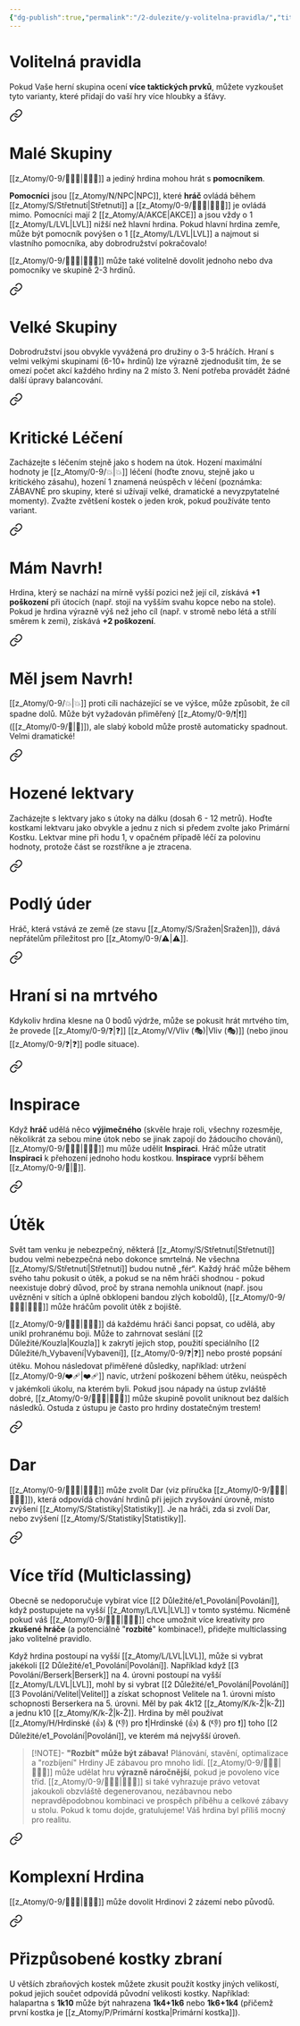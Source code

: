 ```yaml
---
{"dg-publish":true,"permalink":"/2-dulezite/y-volitelna-pravidla/","title":"Volitelná pravidla"}
---
```


# Volitelná pravidla
Pokud Vaše herní skupina ocení **více taktických prvků**, můžete vyzkoušet tyto varianty, které přidají do vaší hry více hloubky a šťávy.


<div class="transclusion internal-embed is-loaded"><a class="markdown-embed-link" href="/z-atomy/m/male-skupiny/" aria-label="Open link"><svg xmlns="http://www.w3.org/2000/svg" width="24" height="24" viewBox="0 0 24 24" fill="none" stroke="currentColor" stroke-width="2" stroke-linecap="round" stroke-linejoin="round" class="svg-icon lucide-link"><path d="M10 13a5 5 0 0 0 7.54.54l3-3a5 5 0 0 0-7.07-7.07l-1.72 1.71"></path><path d="M14 11a5 5 0 0 0-7.54-.54l-3 3a5 5 0 0 0 7.07 7.07l1.71-1.71"></path></svg></a><div class="markdown-embed">




# Malé Skupiny
[[z_Atomy/0-9/🧙🏼‍♂️\|🧙🏼‍♂️]] a jediný hrdina mohou hrát s **pomocníkem**.

**Pomocníci** jsou [[z_Atomy/N/NPC\|NPC]], které **hráč** ovládá během [[z_Atomy/S/Střetnutí\|Střetnutí]] a [[z_Atomy/0-9/🧙🏼‍♂️\|🧙🏼‍♂️]] je ovládá mimo. Pomocníci mají 2 [[z_Atomy/A/AKCE\|AKCE]] a jsou vždy o 1 [[z_Atomy/L/LVL\|LVL]] nižší než hlavní hrdina. Pokud hlavní hrdina zemře, může být pomocník povýšen o 1 [[z_Atomy/L/LVL\|LVL]] a najmout si vlastního pomocníka, aby dobrodružství pokračovalo!

[[z_Atomy/0-9/🧙🏼‍♂️\|🧙🏼‍♂️]] může také volitelně dovolit jednoho nebo dva pomocníky ve skupině 2-3 hrdinů.

</div></div>


<div class="transclusion internal-embed is-loaded"><a class="markdown-embed-link" href="/z-atomy/v/velke-skupiny/" aria-label="Open link"><svg xmlns="http://www.w3.org/2000/svg" width="24" height="24" viewBox="0 0 24 24" fill="none" stroke="currentColor" stroke-width="2" stroke-linecap="round" stroke-linejoin="round" class="svg-icon lucide-link"><path d="M10 13a5 5 0 0 0 7.54.54l3-3a5 5 0 0 0-7.07-7.07l-1.72 1.71"></path><path d="M14 11a5 5 0 0 0-7.54-.54l-3 3a5 5 0 0 0 7.07 7.07l1.71-1.71"></path></svg></a><div class="markdown-embed">




# Velké Skupiny  
Dobrodružství jsou obvykle vyvážená pro družiny o 3-5 hráčích. Hraní s velmi velkými skupinami (6-10+ hrdinů) lze výrazně zjednodušit tím, že se omezí počet akcí každého hrdiny na 2 místo 3. Není potřeba provádět žádné další úpravy balancování.

</div></div>


<div class="transclusion internal-embed is-loaded"><a class="markdown-embed-link" href="/z-atomy/k/kriticke-leceni/" aria-label="Open link"><svg xmlns="http://www.w3.org/2000/svg" width="24" height="24" viewBox="0 0 24 24" fill="none" stroke="currentColor" stroke-width="2" stroke-linecap="round" stroke-linejoin="round" class="svg-icon lucide-link"><path d="M10 13a5 5 0 0 0 7.54.54l3-3a5 5 0 0 0-7.07-7.07l-1.72 1.71"></path><path d="M14 11a5 5 0 0 0-7.54-.54l-3 3a5 5 0 0 0 7.07 7.07l1.71-1.71"></path></svg></a><div class="markdown-embed">




# Kritické Léčení  
Zacházejte s léčením stejně jako s hodem na útok. Hození maximální hodnoty je [[z_Atomy/0-9/💥\|💥]] léčení (hoďte znovu, stejně jako u kritického zásahu), hození 1 znamená neúspěch v léčení (poznámka: ZÁBAVNÉ pro skupiny, které si užívají velké, dramatické a nevyzpytatelné momenty). Zvažte zvětšení kostek o jeden krok, pokud používáte tento variant.

</div></div>


<div class="transclusion internal-embed is-loaded"><a class="markdown-embed-link" href="/z-atomy/m/mam-navrh/" aria-label="Open link"><svg xmlns="http://www.w3.org/2000/svg" width="24" height="24" viewBox="0 0 24 24" fill="none" stroke="currentColor" stroke-width="2" stroke-linecap="round" stroke-linejoin="round" class="svg-icon lucide-link"><path d="M10 13a5 5 0 0 0 7.54.54l3-3a5 5 0 0 0-7.07-7.07l-1.72 1.71"></path><path d="M14 11a5 5 0 0 0-7.54-.54l-3 3a5 5 0 0 0 7.07 7.07l1.71-1.71"></path></svg></a><div class="markdown-embed">




# Mám Navrh!  
Hrdina, který se nachází na mírně vyšší pozici než její cíl, získává **+1 poškození** při útocích (např. stojí na vyšším svahu kopce nebo na stole). Pokud je hrdina výrazně výš než jeho cíl (např. v stromě nebo létá a střílí směrem k zemi), získává **+2 poškození**.

</div></div>


<div class="transclusion internal-embed is-loaded"><a class="markdown-embed-link" href="/z-atomy/m/mel-jsem-navrh/" aria-label="Open link"><svg xmlns="http://www.w3.org/2000/svg" width="24" height="24" viewBox="0 0 24 24" fill="none" stroke="currentColor" stroke-width="2" stroke-linecap="round" stroke-linejoin="round" class="svg-icon lucide-link"><path d="M10 13a5 5 0 0 0 7.54.54l3-3a5 5 0 0 0-7.07-7.07l-1.72 1.71"></path><path d="M14 11a5 5 0 0 0-7.54-.54l-3 3a5 5 0 0 0 7.07 7.07l1.71-1.71"></path></svg></a><div class="markdown-embed">




# Měl jsem Navrh!
[[z_Atomy/0-9/💥\|💥]] proti cíli nacházející se ve výšce, může způsobit, že cíl spadne dolů. Může být vyžadován přiměřený [[z_Atomy/0-9/❗\|❗]] ([[z_Atomy/0-9/💪\|💪]]), ale slabý kobold může prostě automaticky spadnout. Velmi dramatické!

</div></div>


<div class="transclusion internal-embed is-loaded"><a class="markdown-embed-link" href="/z-atomy/h/hozene-lektvary/" aria-label="Open link"><svg xmlns="http://www.w3.org/2000/svg" width="24" height="24" viewBox="0 0 24 24" fill="none" stroke="currentColor" stroke-width="2" stroke-linecap="round" stroke-linejoin="round" class="svg-icon lucide-link"><path d="M10 13a5 5 0 0 0 7.54.54l3-3a5 5 0 0 0-7.07-7.07l-1.72 1.71"></path><path d="M14 11a5 5 0 0 0-7.54-.54l-3 3a5 5 0 0 0 7.07 7.07l1.71-1.71"></path></svg></a><div class="markdown-embed">




# Hozené lektvary  
Zacházejte s lektvary jako s útoky na dálku (dosah 6 - 12 metrů). Hoďte kostkami lektvaru jako obvykle a jednu z nich si předem zvolte jako Primární Kostku. Lektvar mine při hodu 1, v opačném případě léčí za polovinu hodnoty, protože část se rozstříkne a je ztracena.

</div></div>


<div class="transclusion internal-embed is-loaded"><a class="markdown-embed-link" href="/z-atomy/p/podly-uder/" aria-label="Open link"><svg xmlns="http://www.w3.org/2000/svg" width="24" height="24" viewBox="0 0 24 24" fill="none" stroke="currentColor" stroke-width="2" stroke-linecap="round" stroke-linejoin="round" class="svg-icon lucide-link"><path d="M10 13a5 5 0 0 0 7.54.54l3-3a5 5 0 0 0-7.07-7.07l-1.72 1.71"></path><path d="M14 11a5 5 0 0 0-7.54-.54l-3 3a5 5 0 0 0 7.07 7.07l1.71-1.71"></path></svg></a><div class="markdown-embed">




# Podlý úder  
Hráč, která vstává ze země (ze stavu [[z_Atomy/S/Sražen\|Sražen]]), dává nepřátelům příležitost pro [[z_Atomy/0-9/⚠️\|⚠️]].

</div></div>


<div class="transclusion internal-embed is-loaded"><a class="markdown-embed-link" href="/z-atomy/h/hrani-si-na-mrtveho/" aria-label="Open link"><svg xmlns="http://www.w3.org/2000/svg" width="24" height="24" viewBox="0 0 24 24" fill="none" stroke="currentColor" stroke-width="2" stroke-linecap="round" stroke-linejoin="round" class="svg-icon lucide-link"><path d="M10 13a5 5 0 0 0 7.54.54l3-3a5 5 0 0 0-7.07-7.07l-1.72 1.71"></path><path d="M14 11a5 5 0 0 0-7.54-.54l-3 3a5 5 0 0 0 7.07 7.07l1.71-1.71"></path></svg></a><div class="markdown-embed">




# Hraní si na mrtvého  
Kdykoliv hrdina klesne na 0 bodů výdrže, může se pokusit hrát mrtvého tím, že provede [[z_Atomy/0-9/❓\|❓]] [[z_Atomy/V/Vliv (🎭)\|Vliv (🎭)]] (nebo jinou [[z_Atomy/0-9/❓\|❓]] podle situace).

</div></div>


<div class="transclusion internal-embed is-loaded"><a class="markdown-embed-link" href="/z-atomy/i/inspirace/" aria-label="Open link"><svg xmlns="http://www.w3.org/2000/svg" width="24" height="24" viewBox="0 0 24 24" fill="none" stroke="currentColor" stroke-width="2" stroke-linecap="round" stroke-linejoin="round" class="svg-icon lucide-link"><path d="M10 13a5 5 0 0 0 7.54.54l3-3a5 5 0 0 0-7.07-7.07l-1.72 1.71"></path><path d="M14 11a5 5 0 0 0-7.54-.54l-3 3a5 5 0 0 0 7.07 7.07l1.71-1.71"></path></svg></a><div class="markdown-embed">




# Inspirace  
Když **hráč** udělá něco **výjimečného** (skvěle hraje roli, všechny rozesměje, několikrát za sebou mine útok nebo se jinak zapojí do žádoucího chování), [[z_Atomy/0-9/🧙🏼‍♂️\|🧙🏼‍♂️]] mu může udělit **Inspiraci**. Hráč může utratit **Inspiraci** k přehození jednoho hodu kostkou. **Inspirace** vyprší během [[z_Atomy/0-9/🔋\|🔋]].

</div></div>


<div class="transclusion internal-embed is-loaded"><a class="markdown-embed-link" href="/z-atomy/u/utek/" aria-label="Open link"><svg xmlns="http://www.w3.org/2000/svg" width="24" height="24" viewBox="0 0 24 24" fill="none" stroke="currentColor" stroke-width="2" stroke-linecap="round" stroke-linejoin="round" class="svg-icon lucide-link"><path d="M10 13a5 5 0 0 0 7.54.54l3-3a5 5 0 0 0-7.07-7.07l-1.72 1.71"></path><path d="M14 11a5 5 0 0 0-7.54-.54l-3 3a5 5 0 0 0 7.07 7.07l1.71-1.71"></path></svg></a><div class="markdown-embed">




# Útěk  
Svět tam venku je nebezpečný, některá [[z_Atomy/S/Střetnutí\|Střetnutí]] budou velmi nebezpečná nebo dokonce smrtelná. Ne všechna [[z_Atomy/S/Střetnutí\|Střetnutí]] budou nutně „fér“. Každý hráč může během svého tahu pokusit o útěk, a pokud se na něm hráči shodnou - pokud neexistuje dobrý důvod, proč by strana nemohla uniknout (např. jsou uvězněni v sítích a úplně obklopeni bandou zlých koboldů), [[z_Atomy/0-9/🧙🏼‍♂️\|🧙🏼‍♂️]] může hráčům povolit útěk z bojiště.

[[z_Atomy/0-9/🧙🏼‍♂️\|🧙🏼‍♂️]] dá každému hráči šanci popsat, co udělá, aby unikl prohranému boji. Může to zahrnovat seslání [[2 Důležité/Kouzla\|Kouzla]] k zakrytí jejich stop, použití speciálního [[2 Důležité/h_Vybavení\|Vybavení]], [[z_Atomy/0-9/❓\|❓]] nebo prosté popsání útěku. Mohou následovat přiměřené důsledky, například: utržení [[z_Atomy/0-9/❤️‍🩹\|❤️‍🩹]] navíc, utržení poškození během útěku, neúspěch v jakémkoli úkolu, na kterém byli. Pokud jsou nápady na ústup zvláště dobré, [[z_Atomy/0-9/🧙🏼‍♂️\|🧙🏼‍♂️]] může skupině povolit uniknout bez dalších následků. Ostuda z ústupu je často pro hrdiny dostatečným trestem!

</div></div>


<div class="transclusion internal-embed is-loaded"><a class="markdown-embed-link" href="/z-atomy/d/dar/" aria-label="Open link"><svg xmlns="http://www.w3.org/2000/svg" width="24" height="24" viewBox="0 0 24 24" fill="none" stroke="currentColor" stroke-width="2" stroke-linecap="round" stroke-linejoin="round" class="svg-icon lucide-link"><path d="M10 13a5 5 0 0 0 7.54.54l3-3a5 5 0 0 0-7.07-7.07l-1.72 1.71"></path><path d="M14 11a5 5 0 0 0-7.54-.54l-3 3a5 5 0 0 0 7.07 7.07l1.71-1.71"></path></svg></a><div class="markdown-embed">




# Dar
[[z_Atomy/0-9/🧙🏼‍♂️\|🧙🏼‍♂️]] může zvolit Dar (viz příručka [[z_Atomy/0-9/🧙🏼‍♂️\|🧙🏼‍♂️]]), která odpovídá chování hrdinů při jejich zvyšování úrovně, místo zvýšení [[z_Atomy/S/Statistiky\|Statistiky]]. Je na hráči, zda si zvolí Dar, nebo zvýšení [[z_Atomy/S/Statistiky\|Statistiky]].

</div></div>


<div class="transclusion internal-embed is-loaded"><a class="markdown-embed-link" href="/z-atomy/v/vice-trid-multiclassing/" aria-label="Open link"><svg xmlns="http://www.w3.org/2000/svg" width="24" height="24" viewBox="0 0 24 24" fill="none" stroke="currentColor" stroke-width="2" stroke-linecap="round" stroke-linejoin="round" class="svg-icon lucide-link"><path d="M10 13a5 5 0 0 0 7.54.54l3-3a5 5 0 0 0-7.07-7.07l-1.72 1.71"></path><path d="M14 11a5 5 0 0 0-7.54-.54l-3 3a5 5 0 0 0 7.07 7.07l1.71-1.71"></path></svg></a><div class="markdown-embed">




# Více tříd (Multiclassing)
Obecně se nedoporučuje vybírat více [[2 Důležité/e1_Povolání\|Povolání]], když postupujete na vyšší [[z_Atomy/L/LVL\|LVL]] v tomto systému. Nicméně pokud váš [[z_Atomy/0-9/🧙🏼‍♂️\|🧙🏼‍♂️]] chce umožnit více kreativity pro **zkušené hráče** (a potenciálně "**rozbité**" kombinace!), přidejte multiclassing jako volitelné pravidlo.

Když hrdina postoupí na vyšší [[z_Atomy/L/LVL\|LVL]], může si vybrat jakékoli [[2 Důležité/e1_Povolání\|Povolání]]. Například když [[3 Povolání/Berserk\|Berserk]] na 4. úrovni postoupí na vyšší [[z_Atomy/L/LVL\|LVL]], mohl by si vybrat [[2 Důležité/e1_Povolání\|Povolání]] [[3 Povolání/Velitel\|Velitel]] a získat schopnost Velitele na 1. úrovni místo schopnosti Berserkera na 5. úrovni. Měl by pak 4k12 [[z_Atomy/K/k-Ž\|k-Ž]] a jednu k10 [[z_Atomy/K/k-Ž\|k-Ž]]. Hrdina by měl používat [[z_Atomy/H/Hrdinské (👍) & (👎)  pro ❗\|Hrdinské (👍) & (👎)  pro ❗]] toho [[2 Důležité/e1_Povolání\|Povolání]], ve kterém má nejvyšší úroveň.

>[!NOTE]- **"Rozbít" může být zábava!** 
>Plánování, stavění, optimalizace a "rozbíjení" Hrdiny JE zábavou pro mnoho lidí. [[z_Atomy/0-9/🧙🏼‍♂️\|🧙🏼‍♂️]] může udělat hru **výrazně náročnější**, pokud je povoleno více tříd. [[z_Atomy/0-9/🧙🏼‍♂️\|🧙🏼‍♂️]] si také vyhrazuje právo vetovat jakoukoli obzvláště degenerovanou, nezábavnou nebo nepravděpodobnou kombinaci ve prospěch příběhu a celkové zábavy u stolu. Pokud k tomu dojde, gratulujeme! Váš hrdina byl příliš mocný pro realitu.

</div></div>


<div class="transclusion internal-embed is-loaded"><a class="markdown-embed-link" href="/z-atomy/k/komplexni-hrdina/" aria-label="Open link"><svg xmlns="http://www.w3.org/2000/svg" width="24" height="24" viewBox="0 0 24 24" fill="none" stroke="currentColor" stroke-width="2" stroke-linecap="round" stroke-linejoin="round" class="svg-icon lucide-link"><path d="M10 13a5 5 0 0 0 7.54.54l3-3a5 5 0 0 0-7.07-7.07l-1.72 1.71"></path><path d="M14 11a5 5 0 0 0-7.54-.54l-3 3a5 5 0 0 0 7.07 7.07l1.71-1.71"></path></svg></a><div class="markdown-embed">




# Komplexní Hrdina
[[z_Atomy/0-9/🧙🏼‍♂️\|🧙🏼‍♂️]] může dovolit Hrdinovi 2 zázemí nebo původů.

</div></div>


<div class="transclusion internal-embed is-loaded"><a class="markdown-embed-link" href="/z-atomy/p/prizpusobene-kostky-zbrani/" aria-label="Open link"><svg xmlns="http://www.w3.org/2000/svg" width="24" height="24" viewBox="0 0 24 24" fill="none" stroke="currentColor" stroke-width="2" stroke-linecap="round" stroke-linejoin="round" class="svg-icon lucide-link"><path d="M10 13a5 5 0 0 0 7.54.54l3-3a5 5 0 0 0-7.07-7.07l-1.72 1.71"></path><path d="M14 11a5 5 0 0 0-7.54-.54l-3 3a5 5 0 0 0 7.07 7.07l1.71-1.71"></path></svg></a><div class="markdown-embed">




# Přizpůsobené kostky zbraní
U větších zbraňových kostek můžete zkusit použít kostky jiných velikostí, pokud jejich součet odpovídá původní velikosti kostky. Například: halapartna s **1k10** může být nahrazena **1k4+1k6** nebo **1k6+1k4** (přičemž první kostka je [[z_Atomy/P/Primární kostka\|Primární kostka]]).

</div></div>
